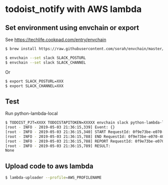 # todoist_notify with AWS lambda
## Set environment using envchain or export

See https://techlife.cookpad.com/entry/envchain

```sh
$ brew install https://raw.githubusercontent.com/sorah/envchain/master/brew/envchain.rb
```

```sh
$ envchain --set slack SLACK_POSTURL
$ envchain --set slack SLACK_CHANNEL
```

Or

```sh
$ export SLACK_POSTURL=XXX
$ export SLACK_CHANNEL=XXX
```

## Test

Run python-lambda-local

```sh
$ TODOIST_PJT=XXXX TODOISTAPITOKEN=XXXXX envchain slack python-lambda-local -f lambda_handler lambda.py event.json
[root - INFO - 2019-05-03 21:36:15,339] Event: {}
[root - INFO - 2019-05-03 21:36:15,340] START RequestId: 0f9e73be-e070-4011-bec7-c30adff2dbc6 Version:
[root - INFO - 2019-05-03 21:36:15,788] END RequestId: 0f9e73be-e070-4011-bec7-c30adff2dbc6
[root - INFO - 2019-05-03 21:36:15,788] REPORT RequestId: 0f9e73be-e070-4011-bec7-c30adff2dbc6  Duration: 403.88 ms
[root - INFO - 2019-05-03 21:36:15,789] RESULT:
None
```

## Upload code to aws lambda

```sh
$ lambda-uploader --profile=AWS_PROFILENAME
```
